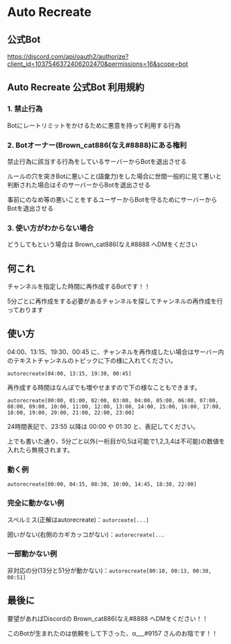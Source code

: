 # Auto Recreate


## 公式Bot

https://discord.com/api/oauth2/authorize?client_id=1037546372406202470&permissions=16&scope=bot

## Auto Recreate 公式Bot 利用規約

### 1. 禁止行為

Botにレートリミットをかけるために悪意を持って利用する行為

### 2. Botオーナー(Brown_cat886(なえ#8888)にある権利

禁止行為に該当する行為をしているサーバーからBotを退出させる

ルールの穴を突きBotに悪いこと(語彙力)をした場合に世間一般的に見て悪いと判断された場合はそのサーバーからBotを退出させる

事前にのなめ等の悪いことをするユーザーからBotを守るためにサーバーからBotを退出させる

### 3. 使い方がわからない場合

どうしてもという場合は Brown_cat886(なえ#8888 へDMをください


## 何これ

チャンネルを指定した時間に再作成するBotです！！

5分ごとに再作成をする必要があるチャンネルを探してチャンネルの再作成を行っております


## 使い方

04:00、13:15、19:30、00:45 に、チャンネルを再作成したい場合はサーバー内のテキストチャンネルのトピックに下の様に入れてください。

`autorecreate[04:00, 13:15, 19:30, 00:45]`

再作成する時間はなんぼでも増やせますので下の様なこともできます。

`autorecreate[00:00, 01:00, 02:00, 03:00, 04:00, 05:00, 06:00, 07:00, 08:00, 09:00, 10:00, 11:00, 12:00, 13:00, 14:00, 15:00, 16:00, 17:00, 18:00, 19:00, 20:00, 21:00, 22:00, 23:00]`

24時間表記で、23:55 以降は 00:00 や 01:30 と、表記してください。

上でも書いた通り、5分ごと以外(一桁目が0,5は可能で1,2,3,4は不可能)の数値を入れたら無視されます。

### 動く例

`autorecreate[00:00, 04:15, 08:30, 10:00, 14:45, 18:30, 22:00]`

### 完全に動かない例

スペルミス(正解はautorecreate)：`autorceate[...]`

囲いがない(右側のカギカッコがない)：`autorecreate[...`

### 一部動かない例

非対応の分(13分と51分が動かない)：`autorecreate[00:10, 00:13, 00:30, 00:51]`

## 最後に

要望があればDiscordの Brown_cat886(なえ#8888 へDMをください！！

このBotが生まれたのは依頼をして下さった、α___#9157 さんのお陰です！！
